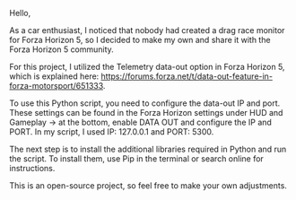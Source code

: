 Hello,

As a car enthusiast, I noticed that nobody had created a drag race monitor for Forza Horizon 5, so I decided to make my own and share it with the Forza Horizon 5 community.

For this project, I utilized the Telemetry data-out option in Forza Horizon 5, which is explained here: https://forums.forza.net/t/data-out-feature-in-forza-motorsport/651333.

To use this Python script, you need to configure the data-out IP and port. These settings can be found in the Forza Horizon settings under HUD and Gameplay -> at the bottom, enable DATA OUT and configure the IP and PORT. In my script, I used IP: 127.0.0.1 and PORT: 5300.

The next step is to install the additional libraries required in Python and run the script. To install them, use Pip in the terminal or search online for instructions.

This is an open-source project, so feel free to make your own adjustments.

